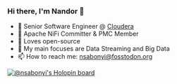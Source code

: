 ### Hi there, I'm Nandor 👋

- 💼 Senior Software Engineer @ [Cloudera](https://www.cloudera.com)
- 🚀 Apache NiFi Committer & PMC Member
- 🌱 Loves open-source
- 🔭 My main focuses are Data Streaming and Big Data
- 📫 How to reach me: nsabonyi@fosstodon.org

[![@nsabonyi's Holopin board](https://holopin.me/nsabonyi)](https://holopin.io/@nsabonyi)
<!--
**nandorsoma/nandorsoma** is a ✨ _special_ ✨ repository because its `README.md` (this file) appears on your GitHub profile.

Here are some ideas to get you started:

- 🔭 I’m currently working on ...
- 🌱 I’m currently learning ...
- 👯 I’m looking to collaborate on ...
- 🤔 I’m looking for help with ...
- 💬 Ask me about ...
- 📫 How to reach me: ...
- 😄 Pronouns: ...
- ⚡ Fun fact: ...
-->
